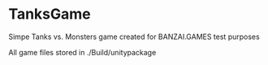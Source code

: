 # TanksGame
Simpe Tanks vs. Monsters game created for BANZAI.GAMES test purposes

All game files stored in ./Build/unitypackage
